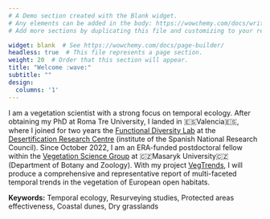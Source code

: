 ```yaml
---
# A Demo section created with the Blank widget.
# Any elements can be added in the body: https://wowchemy.com/docs/writing-markdown-latex/
# Add more sections by duplicating this file and customizing to your requirements.

widget: blank  # See https://wowchemy.com/docs/page-builder/
headless: true  # This file represents a page section.
weight: 20  # Order that this section will appear.
title: "Welcome :wave:"
subtitle: ""
design:
  columns: '1'
---
```


I am a vegetation scientist with a strong focus on temporal ecology. After obtaining my PhD at Roma Tre University, I landed in :es:Valencia:es:, where I joined for two years the [Functional Diversity Lab](https://functionaldiversitylab.com) at the [Desertification Research Centre](https://www.uv.es/uvweb/desertification-research-centre/en/desertification-research-centre-1285894590702.html) (institute of the Spanish National Research Council). Since October 2022, I am an ERA-funded postdoctoral fellow within the [Vegetation Science Group](https://botzool.cz/vegsci/) at 🇨🇿Masaryk University🇨🇿 (Department of Botany and Zoology). With my project [VegTrends](https://doi.org/10.3030/101090344), I will produce a comprehensive and representative report of multi-faceted temporal trends in the vegetation of European open habitats. 

**Keywords:** Temporal ecology, Resurveying studies, Protected areas effectiveness, Coastal dunes, Dry grasslands
